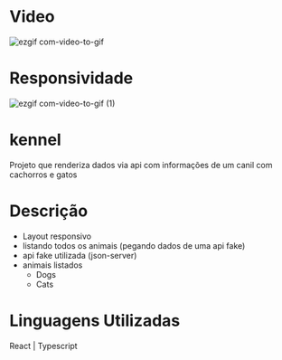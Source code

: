 # Video 
![ezgif com-video-to-gif](https://user-images.githubusercontent.com/60902731/217070099-dc67efdf-dde9-419e-8ca8-30b9805188cb.gif)
# Responsividade
![ezgif com-video-to-gif (1)](https://user-images.githubusercontent.com/60902731/217070730-950ba031-01ba-4d87-b7bc-ef83838eb0ce.gif)
# kennel
Projeto que renderiza dados via api com informações de um canil com cachorros e gatos

# Descrição
- Layout responsivo
- listando todos os animais (pegando dados de uma api fake)
- api fake utilizada (json-server)
- animais listados
  - Dogs 
  - Cats

# Linguagens Utilizadas
React | Typescript 
